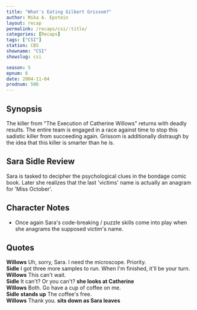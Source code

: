 ```yaml
---
title: "What's Eating Gilbert Grissom?"
author: Mika A. Epstein
layout: recap
permalink: /recaps/csi/:title/
categories: [Recaps]
tags: ["CSI"]
station: CBS
showname: "CSI"
showslug: csi

season: 5  
epnum: 6
date: 2004-11-04
prodnum: 506 
---
```


## Synopsis

The killer from "The Execution of Catherine Willows" returns with deadly results. The entire team is engaged in a race against time to stop this sadistic killer from succeeding again. Grissom is additionally distraugh by the idea that this killer is smarter than he is.

## Sara Sidle Review

Sara is tasked to decipher the psychological clues in the bondage comic book. Later she realizes that the last 'victims' name is actually an anagram for 'Miss October'.

## Character Notes

* Once again Sara's code-breaking / puzzle skills come into play when she anagrams the supposed victim's name.

## Quotes

**Willows** Uh, sorry, Sara. I need the microscope. Priority.  
**Sidle** I got three more samples to run. When I'm finished, it'll be your turn.  
**Willows** This can't wait.  
**Sidle** It can't? Or you can't? __she looks at Catherine__  
**Willows** Both. Go have a cup of coffee on me.  
**Sidle** __stands up__ The coffee's free.  
**Willows** Thank you. __sits down as Sara leaves__
